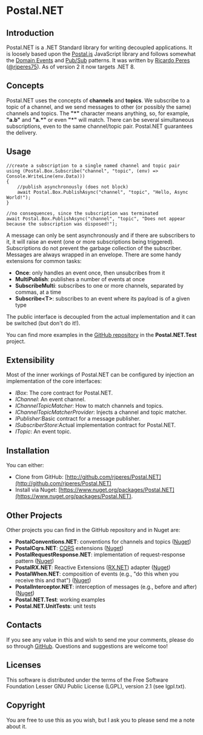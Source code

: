 # Postal.NET

## Introduction
Postal.NET is a .NET Standard library for writing decoupled applications. It is loosely based upon the [Postal.js](https://github.com/postaljs) JavaScript library and follows somewhat the [Domain Events](http://martinfowler.com/eaaDev/DomainEvent.html) and [Pub/Sub](https://en.wikipedia.org/wiki/Publish%E2%80%93subscribe_pattern) patterns.
It was written by [Ricardo Peres](https://github.com/rjperes) ([@rjperes75](https://twitter.com/rjperes75)).
As of version 2 it now targets .NET 8.

## Concepts
Postal.NET uses the concepts of **channels** and **topics**. We subscribe to a topic of a channel, and we send messages to other (or possibly the same) channels and topics. The **"\*"** character means anything, so, for example, **"a.b"** and **"a.\*"** or even **"\*"** will match. There can be several simultaneous subscriptions, even to the same channel/topic pair. Postal.NET guarantees the delivery.

## Usage

    //create a subscription to a single named channel and topic pair
    using (Postal.Box.Subscribe("channel", "topic", (env) => Console.WriteLine(env.Data)))
    {        
        //publish asynchronously (does not block)
        await Postal.Box.PublishAsync("channel", "topic", "Hello, Async World!");
    }

    //no consequences, since the subscription was terminated
    await Postal.Box.PublishAsync("channel", "topic", "Does not appear because the subscription was disposed!");

A message can only be sent asynchronously and if there are subscribers to it, it will raise an event (one or more subscriptions being triggered). Subscriptions do not prevent the garbage collection of the subscriber. Messages are always wrapped in an envelope.
There are some handy extensions for common tasks:

- **Once**: only handles an event once, then unsubcribes from it
- **MultiPublish**: publishes a number of events at once
- **SubscribeMulti**: subscribes to one or more channels, separated by commas, at a time
- **Subscribe\<T\>**: subscribes to an event where its payload is of a given type

The public interface is decoupled from the actual implementation and it can be switched (but don't do it!).

You can find more examples in the [GitHub repository](https://github.com/rjperes/Postal.NET) in the **Postal.NET.Test** project.

## Extensibility
Most of the inner workings of Postal.NET can be configured by injection an implementation of the core interfaces:
- *IBox*: The core contract for Postal.NET.
- *IChannel*: An event channel.
- *IChannelTopicMatcher*: How to match channels and topics.
- *IChannelTopicMatcherProvider*: Injects a channel and topic matcher.
- *IPublisher*:Basic contract for a message publisher.
- *ISubscriberStore*:Actual implementation contract for Postal.NET.
- *ITopic*: An event topic.

## Installation
You can either:

- Clone from GitHub: [http://github.com/rjperes/Postal.NET](http://github.com/rjperes/Postal.NET)
- Install via Nuget: [https://www.nuget.org/packages/Postal.NET](https://www.nuget.org/packages/Postal.NET).

## Other Projects

Other projects you can find in the GitHub repository and in Nuget are:

- **PostalConventions.NET**: conventions for channels and topics ([Nuget](https://www.nuget.org/packages/PostalConventions.NET))
- **PostalCqrs.NET**: [CQRS](http://martinfowler.com/bliki/CQRS.html) extensions ([Nuget](https://www.nuget.org/packages/PostalCqrs.NET))
- **PostalRequestResponse.NET**: implementation of request-response pattern ([Nuget](https://www.nuget.org/packages/PostalRequestResponse.NET))
- **PostalRX.NET**: Reactive Extensions ([RX.NET](https://github.com/Reactive-Extensions/Rx.NET)) adapter ([Nuget](https://www.nuget.org/packages/PostalRX.NET))
- **PostalWhen.NET**: composition of events (e.g., "do this when you receive this and that") ([Nuget](https://www.nuget.org/packages/PostalWhen.NET))
- **PostalInterceptor.NET**: interception of messages (e.g., before and after) ([Nuget](https://www.nuget.org/packages/PostalInterceptor.NET))
- **Postal.NET.Test**: working examples
- **Postal.NET.UnitTests**: unit tests

## Contacts
If you see any value in this and wish to send me your comments, please do so through [GitHub](https://github.com/rjperes/Postal.NET). Questions and suggestions are welcome too!

## Licenses
This software is distributed under the terms of the Free Software Foundation Lesser GNU Public License (LGPL), version 2.1 (see lgpl.txt).

## Copyright
You are free to use this as you wish, but I ask you to please send me a note about it.
